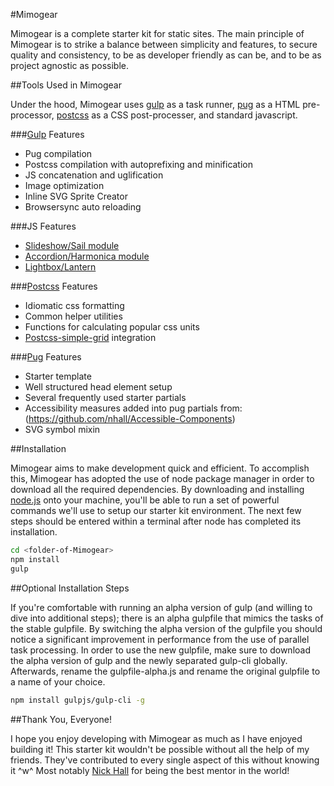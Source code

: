 #Mimogear

Mimogear is a complete starter kit for static sites. The main principle of Mimogear is to strike a balance between simplicity and features, to secure quality and consistency, to be as developer friendly as can be, and to be as project agnostic as possible.

##Tools Used in Mimogear

Under the hood, Mimogear uses [gulp](http://gulpjs.com/) as a task runner, [pug](https://pugjs.org/api/getting-started.html) as a HTML pre-processor, [postcss](http://postcss.org/) as a CSS post-processer, and standard javascript.

###[Gulp](http://gulpjs.com/) Features

* Pug compilation
* Postcss compilation with autoprefixing and minification
* JS concatenation and uglification
* Image optimization
* Inline SVG Sprite Creator
* Browsersync auto reloading

###JS Features

* [Slideshow/Sail module](http://codepen.io/mimoduo/pen/gabWmN)
* [Accordion/Harmonica module](http://codepen.io/mimoduo/pen/epZaMq)
* [Lightbox/Lantern](http://codepen.io/mimoduo/pen/EPerjv)

###[Postcss](http://postcss.org/) Features

* Idiomatic css formatting
* Common helper utilities
* Functions for calculating popular css units
* [Postcss-simple-grid](https://github.com/iamfrntdv/postcss-simple-grid) integration

###[Pug](https://pugjs.org/api/getting-started.html) Features

* Starter template
* Well structured head element setup
* Several frequently used starter partials
* Accessibility measures added into pug partials from: (https://github.com/nhall/Accessible-Components)
* SVG symbol mixin

##Installation

Mimogear aims to make development quick and efficient. To accomplish this, Mimogear has adopted the use of node package manager in order to download all the required dependencies. By downloading and installing [node.js](https://nodejs.org/en/) onto your machine, you'll be able to run a set of powerful commands we'll use to setup our starter kit environment. The next few steps should be entered within a terminal after node has completed its installation.

```sh
cd <folder-of-Mimogear>
npm install
gulp
```

##Optional Installation Steps

If you're comfortable with running an alpha version of gulp (and willing to dive into additional steps); there is an alpha gulpfile that mimics the tasks of the stable gulpfile. By switching the alpha version of the gulpfile you should notice a significant improvement in performance from the use of parallel task processing. In order to use the new gulpfile, make sure to download the alpha version of gulp and the newly separated gulp-cli globally. Afterwards, rename the gulpfile-alpha.js and rename the original gulpfile to a name of your choice.

```sh
npm install gulpjs/gulp-cli -g
```

##Thank You, Everyone!

I hope you enjoy developing with Mimogear as much as I have enjoyed building it! This starter kit wouldn't be possible without all the help of my friends. They've contributed to every single aspect of this without knowing it ^w^ Most notably [Nick Hall](https://github.com/nhall) for being the best mentor in the world!
